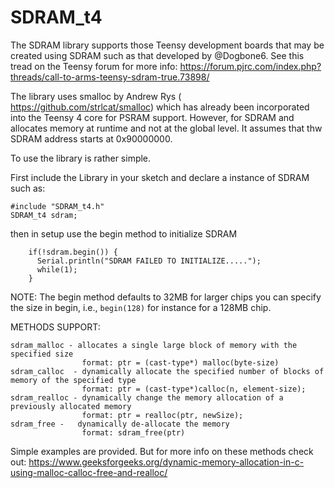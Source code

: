 # SDRAM_t4

The SDRAM library supports those Teensy development boards that may be created using SDRAM such as that developed by @Dogbone6.  See this tread on the Teensy forum for more info: https://forum.pjrc.com/index.php?threads/call-to-arms-teensy-sdram-true.73898/

The library uses smalloc by Andrew Rys ( https://github.com/strlcat/smalloc)  which has already been incorporated into the Teensy 4 core for PSRAM support.  However, for SDRAM and allocates memory at runtime and not at the global level.  It assumes that thw SDRAM address starts at 0x90000000.

To use the library is rather simple.

First include the Library in your sketch and declare a instance of SDRAM such as:
```
#include "SDRAM_t4.h"
SDRAM_t4 sdram;
```
then in setup use the begin method to initialize SDRAM
```
    if(!sdram.begin()) {
      Serial.println("SDRAM FAILED TO INITIALIZE.....");
      while(1);
    }
```
NOTE:  The begin method defaults to 32MB for larger chips you can specify the size in begin, i.e., ```begin(128)``` for instance for a 128MB chip.

METHODS SUPPORT:
```
sdram_malloc - allocates a single large block of memory with the specified size
                format: ptr = (cast-type*) malloc(byte-size)
sdram_calloc  - dynamically allocate the specified number of blocks of memory of the specified type
                format: ptr = (cast-type*)calloc(n, element-size);
sdram_realloc - dynamically change the memory allocation of a previously allocated memory
                format: ptr = realloc(ptr, newSize);
sdram_free -   dynamically de-allocate the memory
                format: sdram_free(ptr)
```

Simple examples are provided. But for more info on these methods check out: https://www.geeksforgeeks.org/dynamic-memory-allocation-in-c-using-malloc-calloc-free-and-realloc/

